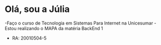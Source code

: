 # Olá, sou a Júlia
-Faço o curso de Tecnologia em Sistemas Para Internet na Unicesumar 
-Estou realizando o MAPA da matéria BackEnd 1 
- RA: 20010504-5


